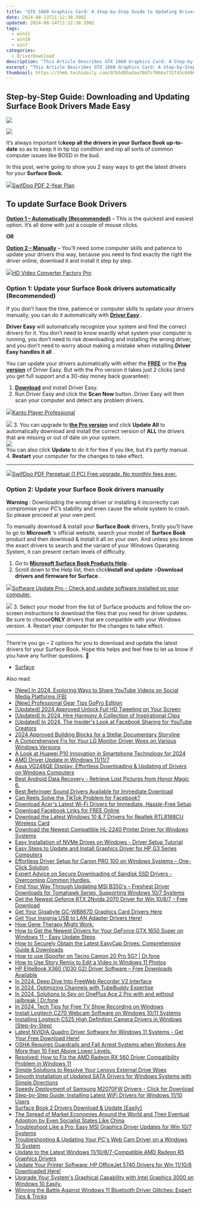 ```yaml
---
title: "GTX 1660 Graphics Card: A Step-by-Step Guide to Updating Drivers Fast and Easy"
date: 2024-08-13T11:12:30.590Z
updated: 2024-08-14T11:12:30.590Z
tags:
  - win11
  - win10
  - win7
categories:
  - DriverDownload
description: "This Article Describes GTX 1660 Graphics Card: A Step-by-Step Guide to Updating Drivers Fast and Easy"
excerpt: "This Article Describes GTX 1660 Graphics Card: A Step-by-Step Guide to Updating Drivers Fast and Easy"
thumbnail: https://thmb.techidaily.com/97b5d85adaa70d7cf066a732f43c0486f51d36a4ba60d02434a07b91f944e872.jpg
---
```


## Step-by-Step Guide: Downloading and Updating Surface Book Drivers Made Easy

<!-- affiliate ads begin -->
<a href="https://shop.mondly.com/affiliate.php?ACCOUNT=ATISTUDI&AFFILIATE=108875&PATH=https%3A%2F%2Fwww.mondly.com%3FAFFILIATE%3D108875%26RESOURCE%3D%2BEducational%2B300x600%2B"><img src="https://secure.avangate.com/images/merchant/69c418c33ec2e1a4267fa9bb77fa1428/educational-300x600.gif" border="0"></a>
<!-- affiliate ads end -->
![](https://images.drivereasy.com/wp-content/uploads/2018/11/img_5bf7cf002737a.jpg)

 It’s always important to**keep all the drivers in your Surface Book up-to-date** so as to keep it in tip top condition and nip all sorts of common computer issues like BOSD in the bud.

 In this post, we’re going to show you 2 easy ways to get the latest drivers for your **Surface Book.**

<!-- affiliate ads begin -->
<a href="https://purchase.swifdoo.com/order/checkout.php?PRODS=40002580&QTY=1&AFFILIATE=108875&CART=1"><img src="https://secure.avangate.com/images/merchant/8b932759a5a04ddb34bf79e3f9072e4b/products/3_Product%20box%20white-1024x1024.png" border="0">SwifDoo PDF 2-Year Plan</a>
<!-- affiliate ads end -->
## To update Surface Book Drivers

**[Option 1 – Automatically (Recommended)](https://www.drivereasy.com/knowledge/surface-book-drivers-download-update-easily/#O1)**  –  This is the quickest and easiest option. It’s all done with just a couple of mouse clicks.

**OR**

[**Option 2 – Manually**](https://tools.techidaily.com/drivereasy/download/) –  You’ll need some computer skills and patience to update your drivers this way, because you need to find exactly the right the driver online, download it and install it step by step.

<!-- affiliate ads begin -->
<a href="https://secure.2checkout.com/order/checkout.php?PRODS=4537546&QTY=1&AFFILIATE=108875&CART=1"><img src="https://secure.avangate.com/images/merchant/4b0a0290ad7df100b77e86839989a75e/products/7_copy_2_2_hdpro.png" border="0">HD Video Converter Factory Pro</a>
<!-- affiliate ads end -->
### **Option 1: Update your Surface Book drivers automatically (Recommended)**

 If you don’t have the time, patience or computer skills to update your drivers manually, you can do it automatically with **[Driver Easy](https://tools.techidaily.com/drivereasy/download/) .**

**Driver Easy**   will automatically recognize your system and find the correct drivers for it. You don’t need to know exactly what system your computer is running, you don’t need to risk downloading and installing the wrong driver, and you don’t need to worry about making a mistake when installing.**Driver Easy handles it all** .

 You can update your drivers automatically with either the **[FREE](https://tools.techidaily.com/drivereasy/download/)**  or the **[Pro version](https://tools.techidaily.com/drivereasy/download/)**  of Driver Easy. But with the Pro version it takes just 2 clicks (and you get full support and a 30-day money back guarantee):

1. **[Download](https://tools.techidaily.com/drivereasy/download/)**  and install Driver Easy.
2. Run Driver Easy and click the **Scan Now** button. Driver Easy will then scan your computer and detect any problem drivers.  
<!-- affiliate ads begin -->
<a href="https://secure.2checkout.com/order/checkout.php?PRODS=4742929&QTY=1&AFFILIATE=108875&CART=1"><img src="https://secure.avangate.com/images/merchant/e09fdffe648a30658a9657bbed7b2388/products/boxshot(2).png" border="0">Kanto Player Professional</a>
<!-- affiliate ads end -->
![](https://images.drivereasy.com/wp-content/uploads/2018/11/img_5bf7bbe94614e.jpg)
3. You can upgrade to **[the Pro version](https://tools.techidaily.com/drivereasy/download/)**  and click **Update All** to automatically download and install the correct version of **ALL**  the drivers that are missing or out of date on your system.  
![](https://images.drivereasy.com/wp-content/uploads/2018/11/img_5bf7cabf4d114.jpg)  
 You can also click **Update** to do it for free if you like, but it’s partly manual.
4. **Restart**   your computer for the changes to take effect.

---

<!-- affiliate ads begin -->
<a href="https://purchase.swifdoo.com/order/checkout.php?PRODS=40002162&QTY=1&AFFILIATE=108875&CART=1"><img src="https://secure.avangate.com/images/merchant/8b932759a5a04ddb34bf79e3f9072e4b/products/1_Product%20box%20white-1024x1024.png" border="0">SwifDoo PDF Perpetual (1 PC) Free upgrade. No monthly fees ever. 
</a>
<!-- affiliate ads end -->
### **Option 2: Update your Surface Book drivers manually**

**Warning** : Downloading the wrong driver or installing it incorrectly can compromise your PC’s stability and even cause the whole system to crash. So please proceed at your own peril.

To manually download & install your **Surface Book**  drivers, firstly you’ll have to go to **Microsoft**  ‘s official website, search your model of **Surface Book**  product and then download & install it all on your own.  And unless you know the exact drivers to search and the variant of your Windows Operating System, it can present certain levels of difficulty.

1. Go to **[Microsoft Surface Book Products Help](https://support.microsoft.com/en-us/hub/4295272/surface-book-products-help)**  .
2. Scroll down to the Help list, then click**Install and update** \>**Download drivers and firmware for Surface** .  
<!-- affiliate ads begin -->
<a href="https://order.glarysoft.com/order/checkout.php?PRODS=4691139&QTY=1&AFFILIATE=108875&CART=1"><img src="https://secure.avangate.com/images/merchant/6734fa703f6633ab896eecbdfad8953a/products/SU-200-1.png" border="0">Software Update Pro - Check and update software installed on your computer. </a>
<!-- affiliate ads end -->
![](https://images.drivereasy.com/wp-content/uploads/2018/11/img_5bf7ccdf679a7.jpg)
3. Select your model from the list of Surface products and follow the on-screen instructions to download the files that you need for driver updates.  
 Be sure to choose**ONLY** drivers that are compatible with your Windows version.
4. Restart your computer for the changes to take effect.

---

 There’re you go – 2 options for you to download and update the latest drivers for your Surface Book. Hope this helps and feel free to let us know if you have any further questions. 🙂

* [Surface](https://tools.techidaily.com/drivereasy/download/)

<ins class="adsbygoogle"
     style="display:block"
     data-ad-format="autorelaxed"
     data-ad-client="ca-pub-7571918770474297"
     data-ad-slot="1223367746"></ins>



<ins class="adsbygoogle"
     style="display:block"
     data-ad-client="ca-pub-7571918770474297"
     data-ad-slot="8358498916"
     data-ad-format="auto"
     data-full-width-responsive="true"></ins>

<span class="atpl-alsoreadstyle">Also read:</span>
<div><ul>
<li><a href="https://facebook-video-content.techidaily.com/new-in-2024-exploring-ways-to-share-youtube-videos-on-social-media-platforms-fb/"><u>[New] In 2024, Exploring Ways to Share YouTube Videos on Social Media Platforms (FB)</u></a></li>
<li><a href="https://extra-guidance.techidaily.com/new-professional-gear-tips-gopro-edition/"><u>[New] Professional Gear Tips  GoPro Edition</u></a></li>
<li><a href="https://twitter-clips.techidaily.com/updated-2024-approved-unlock-full-hd-tweeting-on-your-screen/"><u>[Updated] 2024 Approved  Unlock Full HD Tweeting on Your Screen</u></a></li>
<li><a href="https://eaxpv-info.techidaily.com/updated-in-2024-hire-harmony-a-collection-of-inspirational-clips/"><u>[Updated] In 2024, Hire Harmony  A Collection of Inspirational Clips</u></a></li>
<li><a href="https://youtube-sure.techidaily.com/ed-in-2024-the-insiders-look-at-facebook-sharing-for-youtube-creators/"><u>[Updated] In 2024, The Insider's Look at Facebook Sharing for YouTube Creators</u></a></li>
<li><a href="https://extra-lessons.techidaily.com/2024-approved-building-blocks-for-a-stellar-documentary-storyline/"><u>2024 Approved  Building Blocks for a Stellar Documentary Storyline</u></a></li>
<li><a href="https://hardware-updates.techidaily.com/a-comprehensive-fix-for-your-lg-monitor-driver-woes-on-various-windows-versions/"><u>A Comprehensive Fix for Your LG Monitor Driver Woes on Various Windows Versions</u></a></li>
<li><a href="https://fox-hovers.techidaily.com/a-look-at-huawei-p10-innovation-in-smartphone-technology-for-2024/"><u>A Look at Huawei P10 Innovation in Smartphone Technology for 2024</u></a></li>
<li><a href="https://hardware-updates.techidaily.com/amd-driver-update-in-windows-11117/"><u>AMD Driver Update in Windows 11/11/7</u></a></li>
<li><a href="https://hardware-updates.techidaily.com/asus-vg248qe-display-effortless-downloading-and-updating-of-drivers-on-windows-computers/"><u>Asus VG248QE Display: Effortless Downloading & Updating of Drivers on Windows Computers</u></a></li>
<li><a href="https://phone-solutions.techidaily.com/best-android-data-recovery-retrieve-lost-pictures-from-honor-magic-6-by-fonelab-android-recover-pictures/"><u>Best Android Data Recovery - Retrieve Lost Pictures from Honor Magic 6.</u></a></li>
<li><a href="https://hardware-updates.techidaily.com/best-behringer-sound-drivers-available-for-immediate-download/"><u>Best Behringer Sound Drivers Available for Immediate Download</u></a></li>
<li><a href="https://facebook.techidaily.com/can-reels-solve-the-tiktok-problem-for-facebook/"><u>Can Reels Solve the TikTok Problem for Facebook?</u></a></li>
<li><a href="https://hardware-updates.techidaily.com/download-acers-latest-wi-fi-drivers-for-immediate-hassle-free-setup/"><u>Download Acer's Latest Wi-Fi Drivers for Immediate, Hassle-Free Setup</u></a></li>
<li><a href="https://facebook-videos.techidaily.com/download-facebook-links-for-free-online/"><u>Download Facebook Links for FREE Online</u></a></li>
<li><a href="https://hardware-updates.techidaily.com/download-the-latest-windows-10-and-7-drivers-for-realtek-rtl8188cu-wireless-card/"><u>Download the Latest Windows 10 & 7 Drivers for Realtek RTL8188CU Wireless Card</u></a></li>
<li><a href="https://hardware-updates.techidaily.com/download-the-newest-compatible-hl-2240-printer-driver-for-windows-systems/"><u>Download the Newest Compatible HL-2240 Printer Driver for Windows Systems</u></a></li>
<li><a href="https://hardware-updates.techidaily.com/easy-installation-of-nvme-drives-on-windows-driver-setup-tutorial/"><u>Easy Installation of NVMe Drives on Windows - Driver Setup Tutorial</u></a></li>
<li><a href="https://hardware-updates.techidaily.com/easy-steps-to-update-and-install-graphics-driver-for-hp-g3-series-computers/"><u>Easy Steps to Update and Install Graphics Driver for HP G3 Series Computers</u></a></li>
<li><a href="https://hardware-updates.techidaily.com/effortless-driver-setup-for-canon-pro-100-on-windows-systems-one-click-solution/"><u>Effortless Driver Setup for Canon PRO 100 on Windows Systems – One-Click Solution</u></a></li>
<li><a href="https://hardware-updates.techidaily.com/expert-advice-on-secure-downloading-of-sandisk-ssd-drivers-overcoming-common-hurdles/"><u>Expert Advice on Secure Downloading of Sandisk SSD Drivers - Overcoming Common Hurdles.</u></a></li>
<li><a href="https://hardware-updates.techidaily.com/find-your-way-through-updating-msi-b350s-freshest-driver-downloads-for-tomahawk-series-supporting-windows-107-systems/"><u>Find Your Way Through Updating MSI B350's – Freshest Driver Downloads for Tomahawk Series, Supporting Windows 10/7 Systems</u></a></li>
<li><a href="https://hardware-updates.techidaily.com/get-the-newest-geforce-rtx-2nvida-2070-driver-for-win-1087-free-download/"><u>Get the Newest Geforce RTX 2Nvida 2070 Driver for Win 10/8/7 – Free Download</u></a></li>
<li><a href="https://hardware-updates.techidaily.com/1722960183420-get-your-gigabyte-gc-wb867d-graphics-card-drivers-here/"><u>Get Your Gigabyte GC-WB867D Graphics Card Drivers Here</u></a></li>
<li><a href="https://hardware-updates.techidaily.com/get-your-insignia-usb-to-lan-adapter-drivers-here/"><u>Get Your Insignia USB to LAN Adapter Drivers Here!</u></a></li>
<li><a href="https://hardware-updates.techidaily.com/how-gene-therapy-might-work/"><u>How Gene Therapy Might Work:</u></a></li>
<li><a href="https://hardware-updates.techidaily.com/1722976378341-how-to-get-the-newest-drivers-for-your-geforce-gtx-1650-super-on-windows-11-easy-update-steps/"><u>How to Get the Newest Drivers for Your GeForce GTX 1650 Super on Windows 11 - Easy Update Steps</u></a></li>
<li><a href="https://hardware-updates.techidaily.com/how-to-securely-obtain-the-latest-easycap-drives-comprehensive-guide-and-downloads/"><u>How to Securely Obtain the Latest EasyCap Drives: Comprehensive Guide & Downloads</u></a></li>
<li><a href="https://android-pokemon-go.techidaily.com/how-to-use-ispoofer-on-tecno-camon-20-pro-5g-drfone-by-drfone-virtual-android/"><u>How to use iSpoofer on Tecno Camon 20 Pro 5G? | Dr.fone</u></a></li>
<li><a href="https://extra-resources.techidaily.com/how-to-use-story-remix-to-edit-a-video-in-windows-11-photos/"><u>How to Use Story Remix to Edit a Video in Windows 11 Photos</u></a></li>
<li><a href="https://hardware-updates.techidaily.com/hp-elitebook-x360-1030-g2-driver-software-free-downloads-available/"><u>HP EliteBook X360 (1030 G2) Driver Software – Free Downloads Available</u></a></li>
<li><a href="https://screen-video-capture.techidaily.com/in-2024-deep-dive-into-freeweb-recorder-v2-interface/"><u>In 2024, Deep Dive Into FreeWeb Recorder V2 Interface</u></a></li>
<li><a href="https://youtube-stream.techidaily.com/in-2024-optimizing-channels-with-tubebuddy-expertise/"><u>In 2024, Optimizing Channels with TubeBuddy Expertise</u></a></li>
<li><a href="https://android-location-track.techidaily.com/in-2024-solutions-to-spy-on-oneplus-ace-2-pro-with-and-without-jailbreak-drfone-by-drfone-virtual-android/"><u>In 2024, Solutions to Spy on OnePlus Ace 2 Pro with and without jailbreak | Dr.fone</u></a></li>
<li><a href="https://screen-capture.techidaily.com/in-2024-tech-tips-for-free-tv-show-recording-on-windows/"><u>In 2024, Tech Tips for Free TV Show Recording on Windows</u></a></li>
<li><a href="https://hardware-updates.techidaily.com/install-logitech-c270-webcam-software-on-windows-1011-systems/"><u>Install Logitech C270 Webcam Software on Windows 10/11 Systems</u></a></li>
<li><a href="https://hardware-updates.techidaily.com/installing-logitech-c525-high-definition-camera-drivers-in-windows-step-by-step/"><u>Installing Logitech C525 High Definition Camera Drivers in Windows (Step-by-Step)</u></a></li>
<li><a href="https://hardware-updates.techidaily.com/latest-nvidia-quadro-driver-software-for-windows-11-systems-get-your-free-download-here/"><u>Latest NVIDIA Quadro Driver Software for Windows 11 Systems - Get Your Free Download Here!</u></a></li>
<li><a href="https://hardware-updates.techidaily.com/osha-requires-guardrails-and-fall-arrest-systems-when-workers-are-more-than-10-feet-above-lower-levels/"><u>OSHA Requires Guardrails and Fall Arrest Systems when Workers Are More than 10 Feet Above Lower Levels.</u></a></li>
<li><a href="https://hardware-updates.techidaily.com/resolved-how-to-fix-the-amd-radeon-rx-560-driver-compatibility-problem-in-windows-11/"><u>Resolved: How to Fix the AMD Radeon RX 560 Driver Compatibility Problem in Windows 11</u></a></li>
<li><a href="https://hardware-updates.techidaily.com/simple-solutions-to-resolve-your-lenovo-external-drive-woes/"><u>Simple Solutions to Resolve Your Lenovo External Drive Woes</u></a></li>
<li><a href="https://hardware-updates.techidaily.com/smooth-installation-of-updated-sata-drivers-for-windows-systems-with-simple-directions/"><u>Smooth Installation of Updated SATA Drivers for Windows Systems with Simple Directions</u></a></li>
<li><a href="https://hardware-updates.techidaily.com/speedy-deployment-of-samsung-m2070fw-drivers-click-for-download/"><u>Speedy Deployment of Samsung M2070FW Drivers - Click for Download</u></a></li>
<li><a href="https://hardware-updates.techidaily.com/step-by-step-guide-installing-latest-wifi-drivers-for-windows-1110-users/"><u>Step-by-Step Guide: Installing Latest WiFi Drivers for Windows 11/10 Users</u></a></li>
<li><a href="https://hardware-updates.techidaily.com/surface-book-2-drivers-download-and-update-easily/"><u>Surface Book 2 Drivers Download & Update [Easily]</u></a></li>
<li><a href="https://hardware-updates.techidaily.com/1722978150760-the-spread-of-market-economies-around-the-world-and-their-eventual-adoption-by-even-socialist-states-like-china/"><u>The Spread of Market Economies Around the World and Their Eventual Adoption by Even Socialist States Like China</u></a></li>
<li><a href="https://hardware-updates.techidaily.com/troubleshoot-like-a-pro-easy-msi-graphics-driver-updates-for-win-107-systems/"><u>Troubleshoot Like a Pro: Easy MSI Graphics Driver Updates for Win 10/7 Systems</u></a></li>
<li><a href="https://hardware-updates.techidaily.com/troubleshooting-and-updating-your-pcs-web-cam-driver-on-a-windows-10-system/"><u>Troubleshooting & Updating Your PC's Web Cam Driver on a Windows 10 System</u></a></li>
<li><a href="https://hardware-updates.techidaily.com/update-to-the-latest-windows-111087-compatible-amd-radeon-r5-graphics-drivers/"><u>Update to the Latest Windows 11/10/8/7-Compatible AMD Radeon R5 Graphics Drivers</u></a></li>
<li><a href="https://hardware-updates.techidaily.com/update-your-printer-software-hp-officejet-5740-drivers-for-win-11108-downloaded-here/"><u>Update Your Printer Software: HP OfficeJet 5740 Drivers for Win 11/10/8 Downloaded Here!</u></a></li>
<li><a href="https://network-issues.techidaily.com/upgrade-your-systems-graphical-capability-with-intel-graphics-3000-on-windows-10-easily/"><u>Upgrade Your System's Graphical Capability with Intel Graphics 3000 on Windows 10 Easily.</u></a></li>
<li><a href="https://hardware-updates.techidaily.com/winning-the-battle-against-windows-11-bluetooth-driver-glitches-expert-tips-and-tricks/"><u>Winning the Battle Against Windows 11 Bluetooth Driver Glitches: Expert Tips & Tricks</u></a></li>
</ul></div>
